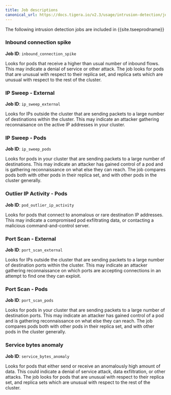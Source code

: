 ```yaml
---
title: Job descriptions
canonical_url: https://docs.tigera.io/v2.3/usage/intrusion-detection/job-descriptions
---
```


The following intrusion detection jobs are included in {{site.tseeprodname}}

### Inbound connection spike
**Job ID**: `inbound_connection_spike`

Looks for pods that receive a higher than usual number of inbound flows.  This may indicate a denial of
service or other attack. The job looks for pods that are unusual with respect to their replica set,
and replica sets which are unusual with respect to the rest of the cluster.

### IP Sweep - External 
**Job ID**: `ip_sweep_external`

Looks for IPs outside the cluster that are sending packets to a large number of destinations within the
cluster. This may indicate an attacker gathering reconnaisance on the active IP addresses in your cluster.

### IP Sweep - Pods 
**Job ID**: `ip_sweep_pods`

Looks for pods in your cluster that are sending packets to a large number of destinations. This may indicate
an attacker has gained control of a pod and is gathering reconnaissance on what else they can reach. The job
compares pods both with other pods in their replica set, and with other pods in the cluster generally. 

### Outlier IP Activity - Pods 
**Job ID**: `pod_outlier_ip_activity`

Looks for pods that connect to anomalous or rare destination IP addresses. This may indicate a compromised pod
exfiltrating data, or contacting a malicious command-and-control server. 

### Port Scan - External
**Job ID**: `port_scan_external`

Looks for IPs outside the cluster that are sending packets to a large number of destination ports within the 
cluster. This may indicate an attacker gathering reconnaissance on which ports are accepting connections in
an attempt to find one they can exploit.

### Port Scan - Pods
**Job ID**: `port_scan_pods`

Looks for pods in your cluster that are sending packets to a large number of destination ports. This may indicate
an attacker has gained control of a pod and is gathering reconnaissance on what else they can reach. The job
compares pods both with other pods in their replica set, and with other pods in the cluster generally. 

### Service bytes anomaly 
**Job ID**: `service_bytes_anomaly`

Looks for pods that either send or receive an anomalously high amount of data.  This could indicate a
denial of service attack, data exfiltration, or other attacks. The job looks for pods that are unusual
with respect to their replica set, and replica sets which are unusual with respect to the rest of the cluster.
